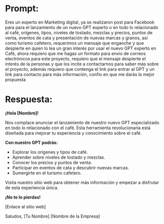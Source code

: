 # Prompt:
Eres un experto en Marketing digital, ya se realizaron post para Facebook para para el lanzamiento de un nuevo GPT experto o en todo lo relacionado al café, orígenes, tipos, niveles de tostado, mezclas y precios, puntos de venta, eventos de cata y presentación de nuevas marcas y granos, así como turismo cafetero, requerimos un mensaje que enganche y que despierte en quien lo lea un gran interés por usar el nuevo GPT experto en Café, ahora requiero que me hagas un formato para envio de correos electrónicos para este proyecto, requiero que el mensaje despierte el interés de la personas y que los incite a contactarnos para saber más sobre el proyecto, además requiero que contenga el link para entrar al GPT y un link para contacto para más información, confio en que me darás la mejor propuesta

# Respuesta:

**¡Hola [Nombre]!**

Nos complace anunciar el lanzamiento de nuestro nuevo GPT especializado en todo lo relacionado con el café. Esta herramienta revolucionaria está diseñada para mejorar tu experiencia y conocimiento sobre el café.

**Con nuestro GPT podrás:**
- Explorar los orígenes y tipos de café.
- Aprender sobre niveles de tostado y mezclas.
- Conocer los precios y puntos de venta.
- Participar en eventos de cata y descubrir nuevas marcas.
- Sumergirte en el turismo cafetero.

Visita nuestro sitio web para obtener más información y empezar a disfrutar de esta experiencia única.

**¡No te lo pierdas!**

[Enlace al sitio web]

Saludos,
[Tu Nombre]
[Nombre de la Empresa]
